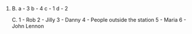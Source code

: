 1. 
    B.
        a - 3
        b - 4
        c - 1
        d - 2

    C.
        1 - Rob
        2 - Jilly
        3 - Danny
        4 - People outside the station
        5 - Maria
        6 - John Lennon